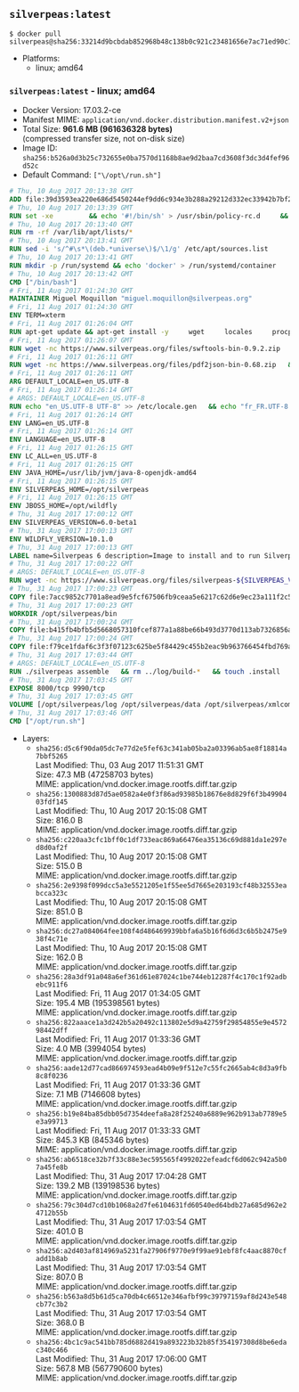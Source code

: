 ## `silverpeas:latest`

```console
$ docker pull silverpeas@sha256:33214d9bcbdab852968b48c138b0c921c23481656e7ac71ed90c157464761f43
```

-	Platforms:
	-	linux; amd64

### `silverpeas:latest` - linux; amd64

-	Docker Version: 17.03.2-ce
-	Manifest MIME: `application/vnd.docker.distribution.manifest.v2+json`
-	Total Size: **961.6 MB (961636328 bytes)**  
	(compressed transfer size, not on-disk size)
-	Image ID: `sha256:b526a0d3b25c732655e0ba7570d1168b8ae9d2baa7cd3608f3dc3d4fef96d52c`
-	Default Command: `["\/opt\/run.sh"]`

```dockerfile
# Thu, 10 Aug 2017 20:13:38 GMT
ADD file:39d3593ea220e686d5450244ef9dd6c934e3b288a29212d332ec33942b7bf218 in / 
# Thu, 10 Aug 2017 20:13:39 GMT
RUN set -xe 		&& echo '#!/bin/sh' > /usr/sbin/policy-rc.d 	&& echo 'exit 101' >> /usr/sbin/policy-rc.d 	&& chmod +x /usr/sbin/policy-rc.d 		&& dpkg-divert --local --rename --add /sbin/initctl 	&& cp -a /usr/sbin/policy-rc.d /sbin/initctl 	&& sed -i 's/^exit.*/exit 0/' /sbin/initctl 		&& echo 'force-unsafe-io' > /etc/dpkg/dpkg.cfg.d/docker-apt-speedup 		&& echo 'DPkg::Post-Invoke { "rm -f /var/cache/apt/archives/*.deb /var/cache/apt/archives/partial/*.deb /var/cache/apt/*.bin || true"; };' > /etc/apt/apt.conf.d/docker-clean 	&& echo 'APT::Update::Post-Invoke { "rm -f /var/cache/apt/archives/*.deb /var/cache/apt/archives/partial/*.deb /var/cache/apt/*.bin || true"; };' >> /etc/apt/apt.conf.d/docker-clean 	&& echo 'Dir::Cache::pkgcache ""; Dir::Cache::srcpkgcache "";' >> /etc/apt/apt.conf.d/docker-clean 		&& echo 'Acquire::Languages "none";' > /etc/apt/apt.conf.d/docker-no-languages 		&& echo 'Acquire::GzipIndexes "true"; Acquire::CompressionTypes::Order:: "gz";' > /etc/apt/apt.conf.d/docker-gzip-indexes 		&& echo 'Apt::AutoRemove::SuggestsImportant "false";' > /etc/apt/apt.conf.d/docker-autoremove-suggests
# Thu, 10 Aug 2017 20:13:40 GMT
RUN rm -rf /var/lib/apt/lists/*
# Thu, 10 Aug 2017 20:13:41 GMT
RUN sed -i 's/^#\s*\(deb.*universe\)$/\1/g' /etc/apt/sources.list
# Thu, 10 Aug 2017 20:13:41 GMT
RUN mkdir -p /run/systemd && echo 'docker' > /run/systemd/container
# Thu, 10 Aug 2017 20:13:42 GMT
CMD ["/bin/bash"]
# Fri, 11 Aug 2017 01:24:30 GMT
MAINTAINER Miguel Moquillon "miguel.moquillon@silverpeas.org"
# Fri, 11 Aug 2017 01:24:30 GMT
ENV TERM=xterm
# Fri, 11 Aug 2017 01:26:04 GMT
RUN apt-get update && apt-get install -y     wget     locales     procps     net-tools     zip     unzip     openjdk-8-jdk     ffmpeg     imagemagick     ghostscript     ure     gpgv   && rm -rf /var/lib/apt/lists/*   && update-ca-certificates -f
# Fri, 11 Aug 2017 01:26:07 GMT
RUN wget -nc https://www.silverpeas.org/files/swftools-bin-0.9.2.zip   && echo 'd40bd091c84bde2872f2733a3c767b3a686c8e8477a3af3a96ef347cf05c5e43 *swftools-bin-0.9.2.zip' | sha256sum -   && unzip swftools-bin-0.9.2.zip -d /   && rm swftools-bin-0.9.2.zip
# Fri, 11 Aug 2017 01:26:11 GMT
RUN wget -nc https://www.silverpeas.org/files/pdf2json-bin-0.68.zip   && echo 'eec849cdd75224f9d44c0999ed1fbe8764a773d8ab0cf7fff4bf922ab81c9f84 *pdf2json-bin-0.68.zip' | sha256sum -   && unzip pdf2json-bin-0.68.zip -d /   && rm pdf2json-bin-0.68.zip
# Fri, 11 Aug 2017 01:26:11 GMT
ARG DEFAULT_LOCALE=en_US.UTF-8
# Fri, 11 Aug 2017 01:26:14 GMT
# ARGS: DEFAULT_LOCALE=en_US.UTF-8
RUN echo "en_US.UTF-8 UTF-8" >> /etc/locale.gen   && echo "fr_FR.UTF-8 UTF-8" >> /etc/locale.gen   && echo "de_DE.UTF-8 UTF-8" >> /etc/locale.gen   && locale-gen   && update-locale LANG=${DEFAULT_LOCALE} LANGUAGE=${DEFAULT_LOCALE} LC_ALL=${DEFAULT_LOCALE}
# Fri, 11 Aug 2017 01:26:14 GMT
ENV LANG=en_US.UTF-8
# Fri, 11 Aug 2017 01:26:14 GMT
ENV LANGUAGE=en_US.UTF-8
# Fri, 11 Aug 2017 01:26:15 GMT
ENV LC_ALL=en_US.UTF-8
# Fri, 11 Aug 2017 01:26:15 GMT
ENV JAVA_HOME=/usr/lib/jvm/java-8-openjdk-amd64
# Fri, 11 Aug 2017 01:26:15 GMT
ENV SILVERPEAS_HOME=/opt/silverpeas
# Fri, 11 Aug 2017 01:26:15 GMT
ENV JBOSS_HOME=/opt/wildfly
# Thu, 31 Aug 2017 17:00:12 GMT
ENV SILVERPEAS_VERSION=6.0-beta1
# Thu, 31 Aug 2017 17:00:13 GMT
ENV WILDFLY_VERSION=10.1.0
# Thu, 31 Aug 2017 17:00:13 GMT
LABEL name=Silverpeas 6 description=Image to install and to run Silverpeas 6 vendor=Silverpeas version=6.0-beta1 build=1
# Thu, 31 Aug 2017 17:00:22 GMT
# ARGS: DEFAULT_LOCALE=en_US.UTF-8
RUN wget -nc https://www.silverpeas.org/files/silverpeas-${SILVERPEAS_VERSION}-wildfly${WILDFLY_VERSION%.?.?}.zip   && wget -nc https://www.silverpeas.org/files/silverpeas-${SILVERPEAS_VERSION}-wildfly${WILDFLY_VERSION%.?.?}.zip.asc   && gpg --keyserver ha.pool.sks-keyservers.net --recv-keys 3F4657EF9C591F2FEA458FEBC19391EB3DF442B6   && gpg --batch --verify silverpeas-${SILVERPEAS_VERSION}-wildfly${WILDFLY_VERSION%.?.?}.zip.asc silverpeas-${SILVERPEAS_VERSION}-wildfly${WILDFLY_VERSION%.?.?}.zip   && wget -nc http://download.jboss.org/wildfly/${WILDFLY_VERSION}.Final/wildfly-${WILDFLY_VERSION}.Final.zip   && unzip silverpeas-${SILVERPEAS_VERSION}-wildfly${WILDFLY_VERSION%.?.?}.zip -d /opt   && unzip wildfly-${WILDFLY_VERSION}.Final.zip -d /opt   && mv /opt/silverpeas-${SILVERPEAS_VERSION}-wildfly${WILDFLY_VERSION%.?.?} /opt/silverpeas   && mv /opt/wildfly-${WILDFLY_VERSION}.Final /opt/wildfly   && rm *.zip   && mkdir -p /root/.m2
# Thu, 31 Aug 2017 17:00:23 GMT
COPY file:7acc9852c7701a8ead9e5fcf67506fb9ceaa5e6217c62d6e9ec23a111f2c5ba1 in /root/.m2/ 
# Thu, 31 Aug 2017 17:00:23 GMT
WORKDIR /opt/silverpeas/bin
# Thu, 31 Aug 2017 17:00:24 GMT
COPY file:b415fb4bfb5d5668057310fcef877a1a88be66b493d3770d113ab7326856a7da in /opt/ 
# Thu, 31 Aug 2017 17:00:24 GMT
COPY file:f79ce1fdaf6c3f3f07123c625be5f84429c455b2eac9b963766454fbd769afe6 in /opt/silverpeas/configuration/silverpeas/ 
# Thu, 31 Aug 2017 17:03:44 GMT
# ARGS: DEFAULT_LOCALE=en_US.UTF-8
RUN ./silverpeas assemble   && rm ../log/build-*   && touch .install
# Thu, 31 Aug 2017 17:03:45 GMT
EXPOSE 8000/tcp 9990/tcp
# Thu, 31 Aug 2017 17:03:45 GMT
VOLUME [/opt/silverpeas/log /opt/silverpeas/data /opt/silverpeas/xmlcomponents/workflows]
# Thu, 31 Aug 2017 17:03:46 GMT
CMD ["/opt/run.sh"]
```

-	Layers:
	-	`sha256:d5c6f90da05dc7e77d2e5fef63c341ab05ba2a03396ab5ae8f18814a7bbf5265`  
		Last Modified: Thu, 03 Aug 2017 11:51:31 GMT  
		Size: 47.3 MB (47258703 bytes)  
		MIME: application/vnd.docker.image.rootfs.diff.tar.gzip
	-	`sha256:1300883d87d5ae0582a4e0f3f86ad93985b18676e8d829f6f3b4990403fdf145`  
		Last Modified: Thu, 10 Aug 2017 20:15:08 GMT  
		Size: 816.0 B  
		MIME: application/vnd.docker.image.rootfs.diff.tar.gzip
	-	`sha256:c220aa3cfc1bff0c1df733eac869a66476ea35136c69d881da1e297ed8d0af2f`  
		Last Modified: Thu, 10 Aug 2017 20:15:08 GMT  
		Size: 515.0 B  
		MIME: application/vnd.docker.image.rootfs.diff.tar.gzip
	-	`sha256:2e9398f099dcc5a3e5521205e1f55ee5d7665e203193cf48b32553eabcca323c`  
		Last Modified: Thu, 10 Aug 2017 20:15:08 GMT  
		Size: 851.0 B  
		MIME: application/vnd.docker.image.rootfs.diff.tar.gzip
	-	`sha256:dc27a084064fee108f4d486469939bbfa6a5b16f6d6d3c6b5b2475e938f4c71e`  
		Last Modified: Thu, 10 Aug 2017 20:15:08 GMT  
		Size: 162.0 B  
		MIME: application/vnd.docker.image.rootfs.diff.tar.gzip
	-	`sha256:28a3df91a048a6ef361d61e87024c1be744eb12287f4c170c1f92adbebc911f6`  
		Last Modified: Fri, 11 Aug 2017 01:34:05 GMT  
		Size: 195.4 MB (195398561 bytes)  
		MIME: application/vnd.docker.image.rootfs.diff.tar.gzip
	-	`sha256:822aaace1a3d242b5a20492c113802e5d9a42759f29854855e9e457298442dff`  
		Last Modified: Fri, 11 Aug 2017 01:33:36 GMT  
		Size: 4.0 MB (3994054 bytes)  
		MIME: application/vnd.docker.image.rootfs.diff.tar.gzip
	-	`sha256:aade12d77cad866974593ead4b09e9f512e7c55fc2665ab4c8d3a9fb8c8f0236`  
		Last Modified: Fri, 11 Aug 2017 01:33:36 GMT  
		Size: 7.1 MB (7146608 bytes)  
		MIME: application/vnd.docker.image.rootfs.diff.tar.gzip
	-	`sha256:b19e84ba85dbb05d7354deefa8a28f25240a6889e962b913ab7789e5e3a99713`  
		Last Modified: Fri, 11 Aug 2017 01:33:33 GMT  
		Size: 845.3 KB (845346 bytes)  
		MIME: application/vnd.docker.image.rootfs.diff.tar.gzip
	-	`sha256:ab6518ce32b7f33c88e3ec595565f4992022efeadcf6d062c942a5b07a45fe8b`  
		Last Modified: Thu, 31 Aug 2017 17:04:28 GMT  
		Size: 139.2 MB (139198536 bytes)  
		MIME: application/vnd.docker.image.rootfs.diff.tar.gzip
	-	`sha256:79c304d7cd10b1068a2d7fe6104631fd60540ed64bdb27a685d962e24712b55b`  
		Last Modified: Thu, 31 Aug 2017 17:03:54 GMT  
		Size: 401.0 B  
		MIME: application/vnd.docker.image.rootfs.diff.tar.gzip
	-	`sha256:a2d403af814969a5231fa27906f9770e9f99ae91ebf8fc4aac8870cfadd1b8ab`  
		Last Modified: Thu, 31 Aug 2017 17:03:54 GMT  
		Size: 807.0 B  
		MIME: application/vnd.docker.image.rootfs.diff.tar.gzip
	-	`sha256:b563a8d5b61d5ca70db4c66512e346afbf99c39797159af8d243e548cb77c3b2`  
		Last Modified: Thu, 31 Aug 2017 17:03:54 GMT  
		Size: 368.0 B  
		MIME: application/vnd.docker.image.rootfs.diff.tar.gzip
	-	`sha256:4bc1c9ac541bb785d6882d419a893223b32b85f354197308d8be6edac340c466`  
		Last Modified: Thu, 31 Aug 2017 17:06:00 GMT  
		Size: 567.8 MB (567790600 bytes)  
		MIME: application/vnd.docker.image.rootfs.diff.tar.gzip
